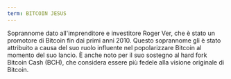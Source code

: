 ```yaml
---
term: BITCOIN JESUS
---
```


Soprannome dato all'imprenditore e investitore Roger Ver, che è stato un promotore di Bitcoin fin dai primi anni 2010. Questo soprannome gli è stato attribuito a causa del suo ruolo influente nel popolarizzare Bitcoin al momento del suo lancio. È anche noto per il suo sostegno al hard fork Bitcoin Cash (BCH), che considera essere più fedele alla visione originale di Bitcoin.